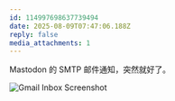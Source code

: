 ```yaml
---
id: 114997698637739494
date: 2025-08-09T07:47:06.188Z
reply: false
media_attachments: 1
---
```


Mastodon 的 SMTP 邮件通知，突然就好了。

![Gmail Inbox Screenshot](https://files.e5n.cc/media_attachments/files/114/997/696/863/128/595/original/44bf7d2bcd201fcb.png)
